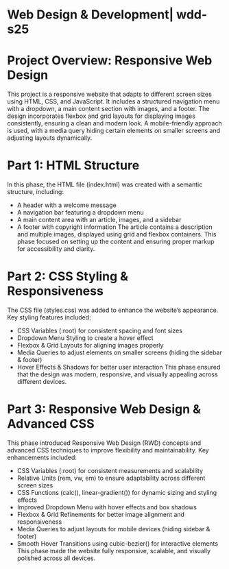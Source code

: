 # Web Design & Development| wdd-s25 

# Project Overview: Responsive Web Design
This project is a responsive website that adapts to different screen sizes using HTML, CSS, and JavaScript. It includes a structured navigation menu with a dropdown, a main content section with images, and a footer. The design incorporates flexbox and grid layouts for displaying images consistently, ensuring a clean and modern look. A mobile-friendly approach is used, with a media query hiding certain elements on smaller screens and adjusting layouts dynamically.

# Part 1: HTML Structure
In this phase, the HTML file (index.html) was created with a semantic structure, including:
- A header with a welcome message
- A navigation bar featuring a dropdown menu
- A main content area with an article, images, and a sidebar
- A footer with copyright information
The article contains a description and multiple images, displayed using grid and flexbox containers. This phase focused on setting up the content and ensuring proper markup for accessibility and clarity.

# Part 2: CSS Styling & Responsiveness
The CSS file (styles.css) was added to enhance the website’s appearance. Key styling features included:
- CSS Variables (:root) for consistent spacing and font sizes
- Dropdown Menu Styling to create a hover effect
- Flexbox & Grid Layouts for aligning images properly
- Media Queries to adjust elements on smaller screens (hiding the sidebar & footer)
- Hover Effects & Shadows for better user interaction
This phase ensured that the design was modern, responsive, and visually appealing across different devices.

# Part 3: Responsive Web Design & Advanced CSS
This phase introduced Responsive Web Design (RWD) concepts and advanced CSS techniques to improve flexibility and maintainability. Key enhancements included:
- CSS Variables (:root) for consistent measurements and scalability
- Relative Units (rem, vw, em) to ensure adaptability across different screen sizes
- CSS Functions (calc(), linear-gradient()) for dynamic sizing and styling effects
- Improved Dropdown Menu with hover effects and box shadows
- Flexbox & Grid Refinements for better image alignment and responsiveness
- Media Queries to adjust layouts for mobile devices (hiding sidebar & footer)
- Smooth Hover Transitions using cubic-bezier() for interactive elements
This phase made the website fully responsive, scalable, and visually polished across all devices. 
